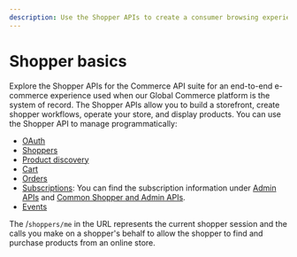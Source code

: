 ```yaml
---
description: Use the Shopper APIs to create a consumer browsing experience.
---
```


# Shopper basics

Explore the Shopper APIs for the Commerce API suite for an end-to-end e-commerce experience used when our Global Commerce platform is the system of record. The Shopper APIs allow you to build a storefront, create shopper workflows, operate your store, and display products. You can use the Shopper API to manage programmatically:

* [OAuth](../oauth/)
* [Shoppers](../shoppers/shoppers.md)
* [Product discovery](../product-discovery/)
* [Cart](../cart/)
* [Orders](../orders-1/)
* [Subscriptions](../../common-shopper-and-admin-apis/subscriptions/): You can find the subscription information under [Admin APIs](../../admin-apis/subscription-management/) and [Common Shopper and Admin APIs](broken-reference).
* [Events](broken-reference)

The /`shoppers/me` in the URL represents the current shopper session and the calls you make on a shopper's behalf to allow the shopper to find and purchase products from an online store.
